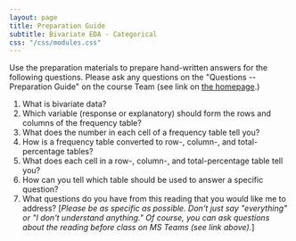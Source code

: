 ```yaml
---
layout: page
title: Preparation Guide
subtitle: Bivariate EDA - Categorical
css: "/css/modules.css"
---
```


<div class="alert alert-warning">
Use the preparation materials to prepare hand-written answers for the following questions. Please ask any questions on the "Questions -- Preparation Guide" on the course Team (see link on <a href="../../">the homepage</a>.)
</div>

1. What is bivariate data?
1. Which variable (response or explanatory) should form the rows and columns of the frequency table?
1. What does the number in each cell of a frequency table tell you?
1. How is a frequency table converted to row-, column-, and total-percentage tables?
1. What does each cell in a row-, column-, and total-percentage table tell you?
1. How can you tell which table should be used to answer a specific question?
1. What questions do you have from this reading that you would like me to address? [*Please be as specific as possible. Don't just say "everything" or "I don't understand anything." Of course, you can ask questions about the reading before class on MS Teams (see link above).*]
